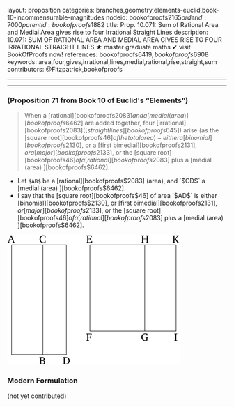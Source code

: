 layout: proposition
categories: branches,geometry,elements-euclid,book-10-incommensurable-magnitudes
nodeid: bookofproofs$2165
orderid: 7000
parentid: bookofproofs$1882
title: Prop. 10.071: Sum of Rational Area and Medial Area gives rise to four Irrational Straight Lines
description: 10.071: SUM OF RATIONAL AREA AND MEDIAL AREA GIVES RISE TO FOUR IRRATIONAL STRAIGHT LINES &#9733; master graduate maths &#10004; visit BookOfProofs now!
references: bookofproofs$6419,bookofproofs$6908
keywords: area,four,gives,irrational,lines,medial,rational,rise,straight,sum
contributors: @Fitzpatrick,bookofproofs

---


---

### (Proposition 71 from Book 10 of Euclid's “Elements”)

> When a [rational][bookofproofs$2083] and a [medial (area) ][bookofproofs$6462] are added together, four [irrational][bookofproofs$2083] ([straight lines][bookofproofs$645]) arise (as the [square root][bookofproofs$46] of the total area) - either a [binomial][bookofproofs$2130], or a [first bimedial][bookofproofs$2131], or a [major][bookofproofs$2133], or the [square root][bookofproofs$46] of a [rational][bookofproofs$2083] plus a [medial (area) ][bookofproofs$6462].

* Let `$AB$` be a [rational][bookofproofs$2083] (area), and `$CD$` a [medial (area) ][bookofproofs$6462].
* I say that the [square root][bookofproofs$46] of area `$AD$` is either [binomial][bookofproofs$2130], or [first bimedial][bookofproofs$2131], or [major][bookofproofs$2133], or the [square root][bookofproofs$46] of a [rational][bookofproofs$2083] plus a [medial (area) ][bookofproofs$6462].

![fig071e](https://github.com/bookofproofs/bookofproofs.github.io/blob/main/_sources/_assets/images/euclid/Book10/fig071e.png?raw=true)



### Modern Formulation

(not yet contributed)
